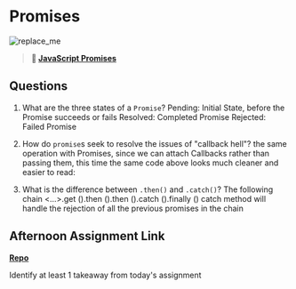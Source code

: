# Promises

![replace_me](https://codeworks.blob.core.windows.net/public/assets/img/illustrations/placeholder.svg)

> **📖 [JavaScript Promises](https://codeworksacademy.com/fs-student-guide/resources/wk4/02-Promises)**

## Questions

1. What are the three states of a `Promise`?
Pending: Initial State, before the Promise succeeds or fails
Resolved: Completed Promise
Rejected: Failed Promise

2. How do `promise`s seek to resolve the issues of "callback hell"?
the same operation with Promises, since we can attach Callbacks rather than passing them, this time the same code above looks much cleaner and easier to read:
3. What is the difference between `.then()` and `.catch()`?
The following chain <...>.get ().then ().then ().catch ().finally () catch method will handle the rejection of all the previous promises in the chain
## Afternoon Assignment Link

**[Repo](https://github.com/EllaMarcum/summer22-gregslistMVC.git)**

Identify at least 1 takeaway from today's assignment
